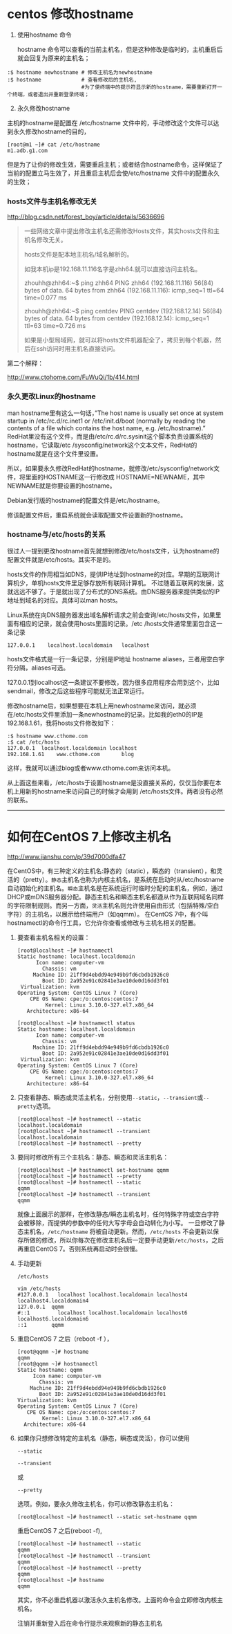 # centos 修改hostname

1. 使用hostname 命令

   hostname 命令可以查看的当前主机名，但是这种修改是临时的，主机重启后就会回复为原来的主机名；

```shell
:$ hostname newhostname	# 修改主机名为newhostname
:$ hostname				# 查看修改后的主机名,
						#为了使终端中的提示符显示新的hostname，需要重新打开一个终端，或者退出并重新登录终端；
```

2. 永久修改hostname

主机的hostname是配置在 /etc/hostname 文件中的，手动修改这个文件可以达到永久修改hostname的目的，

```shell
[root@m1 ~]# cat /etc/hostname 
m1.adb.g1.com
```

但是为了让你的修改生效，需要重启主机；或者结合hostname命令，这样保证了当前的配置立马生效了，并且重启主机后会使/etc/hostname 文件中的配置永久的生效；

###  hosts文件与主机名修改无关

http://blog.csdn.net/forest_boy/article/details/5636696

> 一些网络文章中提出修改主机名还需修改Hosts文件，其实hosts文件和主机名修改无关。
>
> hosts文件是配本地主机名/域名解析的。
>
> 如我本机ip是192.168.11.116名字是zhh64.就可以直接访问主机名。
>
> zhouhh@zhh64:~$ ping zhh64
> PING zhh64 (192.168.11.116) 56(84) bytes of data.
> 64 bytes from zhh64 (192.168.11.116): icmp_seq=1 ttl=64 time=0.077 ms
>
> zhouhh@zhh64:~$ ping centdev
> PING centdev (192.168.12.14) 56(84) bytes of data.
> 64 bytes from centdev (192.168.12.14): icmp_seq=1 ttl=63 time=0.726 ms
>
> 如果是小型局域网，就可以将hosts文件机器配全了，拷贝到每个机器，然后在ssh访问时用主机名直接访问。

第二个解释：

http://www.ctohome.com/FuWuQi/1b/414.html

### 永久更改Linux的hostname

man hostname里有这么一句话，”The host name is usually set once at system startup in /etc/rc.d/rc.inet1 or /etc/init.d/boot (normally by reading the contents of a file which contains the host name, e.g. /etc/hostname).” RedHat里没有这个文件，而是由/etc/rc.d/rc.sysinit这个脚本负责设置系统的hostname，它读取/etc /sysconfig/network这个文本文件，RedHat的hostname就是在这个文件里设置。

所以，如果要永久修改RedHat的hostname，就修改/etc/sysconfig/network文件，将里面的HOSTNAME这一行修改成 HOSTNAME=NEWNAME，其中NEWNAME就是你要设置的hostname。

Debian发行版的hostname的配置文件是/etc/hostname。

修该配置文件后，重启系统就会读取配置文件设置新的hostname。

### hostname与/etc/hosts的关系

很过人一提到更改hostname首先就想到修改/etc/hosts文件，认为hostname的配置文件就是/etc/hosts。其实不是的。

hosts文件的作用相当如DNS，提供IP地址到hostname的对应。早期的互联网计算机少，单机hosts文件里足够存放所有联网计算机。 不过随着互联网的发展，这就远远不够了。于是就出现了分布式的DNS系统。由DNS服务器来提供类似的IP地址到域名的对应。具体可以man hosts。

Linux系统在向DNS服务器发出域名解析请求之前会查询/etc/hosts文件，如果里面有相应的记录，就会使用hosts里面的记录。/etc /hosts文件通常里面包含这一条记录

```
127.0.0.1    localhost.localdomain   localhost
```

hosts文件格式是一行一条记录，分别是IP地址 hostname aliases，三者用空白字符分隔，aliases可选。

127.0.0.1到localhost这一条建议不要修改，因为很多应用程序会用到这个，比如sendmail，修改之后这些程序可能就无法正常运行。

修改hostname后，如果想要在本机上用newhostname来访问，就必须在/etc/hosts文件里添加一条newhostname的记录。比如我的eth0的IP是192.168.1.61，我将hosts文件修改如下：

```shell
:$ hostname www.cthome.com
:$ cat /etc/hosts
127.0.0.1  localhost.localdomain localhost
192.168.1.61    www.cthome.com       blog
```

这样，我就可以通过blog或者www.cthome.com来访问本机。

从上面这些来看，/etc/hosts于设置hostname是没直接关系的，仅仅当你要在本机上用新的hostname来访问自己的时候才会用到 /etc/hosts文件。两者没有必然的联系。



---

# 如何在CentOS 7上修改主机名

http://www.jianshu.com/p/39d7000dfa47

在CentOS中，有三种定义的主机名:静态的（static），瞬态的（transient），和灵活的（pretty）。`静态`主机名也称为内核主机名，是系统在启动时从/etc/hostname自动初始化的主机名。`瞬态`主机名是在系统运行时临时分配的主机名，例如，通过DHCP或mDNS服务器分配。静态主机名和瞬态主机名都遵从作为互联网域名同样的字符限制规则。而另一方面，`灵活`主机名则允许使用自由形式（包括特殊/空白字符）的主机名，以展示给终端用户（如qqmm）。
在CentOS 7中，有个叫hostnamectl的命令行工具，它允许你查看或修改与主机名相关的配置。

1. 要查看主机名相关的设置：

   ```
   [root@localhost ~]# hostnamectl
   Static hostname: localhost.localdomain
         Icon name: computer-vm
           Chassis: vm
        Machine ID: 21ff9d4ebdd94e949b9fd6cbdb1926c0
           Boot ID: 2a952e91c02841e3ae10de0d16dd3f01
    Virtualization: kvm
   Operating System: CentOS Linux 7 (Core)
       CPE OS Name: cpe:/o:centos:centos:7
            Kernel: Linux 3.10.0-327.el7.x86_64
      Architecture: x86-64
   ```

   ```
   [root@localhost ~]# hostnamectl status
   Static hostname: localhost.localdomain
         Icon name: computer-vm
           Chassis: vm
        Machine ID: 21ff9d4ebdd94e949b9fd6cbdb1926c0
           Boot ID: 2a952e91c02841e3ae10de0d16dd3f01
    Virtualization: kvm
   Operating System: CentOS Linux 7 (Core)
       CPE OS Name: cpe:/o:centos:centos:7
            Kernel: Linux 3.10.0-327.el7.x86_64
      Architecture: x86-64
   ```

2. 只查看静态、瞬态或灵活主机名，分别使用`--static`，`--transient`或`--pretty`选项。

   ```
   [root@localhost ~]# hostnamectl --static
   localhost.localdomain
   [root@localhost ~]# hostnamectl --transient
   localhost.localdomain
   [root@localhost ~]# hostnamectl --pretty
   ```

3. 要同时修改所有三个主机名：静态、瞬态和灵活主机名：

   ```
   [root@localhost ~]# hostnamectl set-hostname qqmm
   [root@localhost ~]# hostnamectl --pretty
   [root@localhost ~]# hostnamectl --static
   qqmm
   [root@localhost ~]# hostnamectl --transient
   qqmm
   ```

   就像上面展示的那样，在修改静态/瞬态主机名时，任何特殊字符或空白字符会被移除，而提供的参数中的任何大写字母会自动转化为小写。
   一旦修改了静态主机名，`/etc/hostname` 将被自动更新。然而，`/etc/hosts` 不会更新以保存所做的修改，所以你每次在修改主机名后一定要手动更新`/etc/hosts`，之后再重启CentOS 7。否则系统再启动时会很慢。

4. 手动更新

   ```
   /etc/hosts
   ```

   ```
   vim /etc/hosts
   #127.0.0.1   localhost localhost.localdomain localhost4 localhost4.localdomain4
   127.0.0.1  qqmm
   #::1         localhost localhost.localdomain localhost6 localhost6.localdomain6
   ::1        qqmm
   ```

5. 重启CentOS 7 之后（reboot -f ），

   ```
   [root@qqmm ~]# hostname
   qqmm
   [root@qqmm ~]# hostnamectl
   Static hostname: qqmm
        Icon name: computer-vm
          Chassis: vm
       Machine ID: 21ff9d4ebdd94e949b9fd6cbdb1926c0
          Boot ID: 2a952e91c02841e3ae10de0d16dd3f01
   Virtualization: kvm
   Operating System: CentOS Linux 7 (Core)
      CPE OS Name: cpe:/o:centos:centos:7
           Kernel: Linux 3.10.0-327.el7.x86_64
     Architecture: x86-64
   ```

6. 如果你只想修改特定的主机名（静态，瞬态或灵活），你可以使用

   ```
   --static
   ```

   ```
   --transient
   ```

   或

   ```
   --pretty
   ```

   选项。例如，要永久修改主机名，你可以修改静态主机名：

   ```
   [root@localhost ~]# hostnamectl --static set-hostname qqmm
   ```

   重启CentOS 7 之后(reboot -f),

   ```
   [root@localhost ~]# hostnamectl --static
   qqmm
   [root@localhost ~]# hostnamectl --transient
   qqmm
   [root@localhost ~]# hostnamectl --pretty
   qqmm
   [root@localhost ~]# hostname
   qqmm
   ```

   其实，你不必重启机器以激活永久主机名修改。上面的命令会立即修改内核主机名。

   注销并重新登入后在命令行提示来观察新的静态主机名